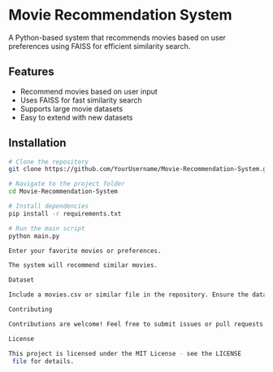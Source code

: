 # Movie Recommendation System

A Python-based system that recommends movies based on user preferences using FAISS for efficient similarity search.

## Features

- Recommend movies based on user input
- Uses FAISS for fast similarity search
- Supports large movie datasets
- Easy to extend with new datasets

## Installation

```bash
# Clone the repository
git clone https://github.com/YourUsername/Movie-Recommendation-System.git

# Navigate to the project folder
cd Movie-Recommendation-System

# Install dependencies
pip install -r requirements.txt

# Run the main script
python main.py

Enter your favorite movies or preferences.

The system will recommend similar movies.

Dataset

Include a movies.csv or similar file in the repository. Ensure the dataset contains movie titles, genres, and other relevant metadata.

Contributing

Contributions are welcome! Feel free to submit issues or pull requests.

License

This project is licensed under the MIT License - see the LICENSE
 file for details.
